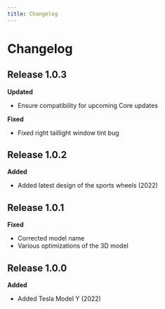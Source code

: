 ```yaml
---
title: Changelog
---
```


# Changelog

## Release 1.0.3

**Updated**

- Ensure compatibility for upcoming Core updates

**Fixed**

- Fixed right taillight window tint bug

## Release 1.0.2

**Added**

- Added latest design of the sports wheels (2022)

## Release 1.0.1

**Fixed**

- Corrected model name
- Various optimizations of the 3D model

## Release 1.0.0

**Added**

- Added Tesla Model Y (2022)
